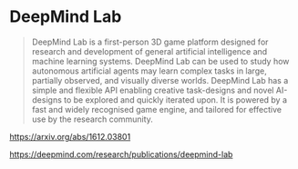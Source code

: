 # DeepMind Lab

> DeepMind Lab is a first-person 3D game platform designed for research and development of general artificial intelligence and machine learning systems. DeepMind Lab can be used to study how autonomous artificial agents may learn complex tasks in large, partially observed, and visually diverse worlds. DeepMind Lab has a simple and flexible API enabling creative task-designs and novel AI-designs to be explored and quickly iterated upon. It is powered by a fast and widely recognised game engine, and tailored for effective use by the research community.
  
https://arxiv.org/abs/1612.03801

https://deepmind.com/research/publications/deepmind-lab